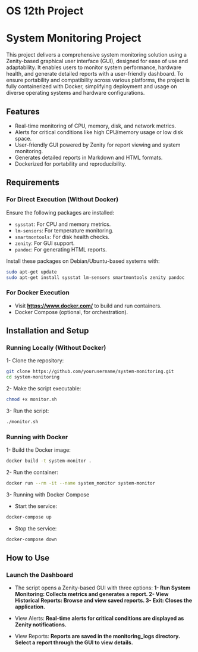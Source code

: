 # OS 12th Project

# System Monitoring Project

This project delivers a comprehensive system monitoring solution using a Zenity-based graphical user interface (GUI), designed for ease of use and adaptability. It enables users to monitor system performance, hardware health, and generate detailed reports with a user-friendly dashboard. To ensure portability and compatibility across various platforms, the project is fully containerized with Docker, simplifying deployment and usage on diverse operating systems and hardware configurations.

## Features
- Real-time monitoring of CPU, memory, disk, and network metrics.
- Alerts for critical conditions like high CPU/memory usage or low disk space.
- User-friendly GUI powered by Zenity for report viewing and system monitoring.
- Generates detailed reports in Markdown and HTML formats.
- Dockerized for portability and reproducibility.

## Requirements

### For Direct Execution (Without Docker)
Ensure the following packages are installed:
- `sysstat`: For CPU and memory metrics.
- `lm-sensors`: For temperature monitoring.
- `smartmontools`: For disk health checks.
- `zenity`: For GUI support.
- `pandoc`: For generating HTML reports.

Install these packages on Debian/Ubuntu-based systems with:
```bash
sudo apt-get update
sudo apt-get install sysstat lm-sensors smartmontools zenity pandoc
```

### For Docker Execution
- Visit **https://www.docker.com/** to build and run containers.
- Docker Compose (optional, for orchestration).

## Installation and Setup

### Running Locally (Without Docker)

1- Clone the repository:
```bash
git clone https://github.com/yourusername/system-monitoring.git
cd system-monitoring
```
2- Make the script executable:
```bash
chmod +x monitor.sh
```
3- Run the script:
```bash
./monitor.sh
```

### Running with Docker
1- Build the Docker image:
```bash
docker build -t system-monitor .
```
2- Run the container:
```bash
docker run --rm -it --name system_monitor system-monitor
```
3- Running with Docker Compose
- Start the service:
```bash
docker-compose up
```
- Stop the service:
```bash
docker-compose down
```

## How to Use

### Launch the Dashboard
- The script opens a Zenity-based GUI with three options:
**1- Run System Monitoring: Collects metrics and generates a report.
2- View Historical Reports: Browse and view saved reports.
3- Exit: Closes the application.**

- View Alerts:
**Real-time alerts for critical conditions are displayed as Zenity notifications.**

- View Reports:
**Reports are saved in the monitoring_logs directory. Select a report through the GUI to view details.**
